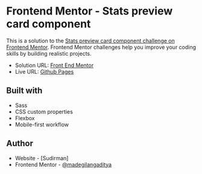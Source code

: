 # Frontend Mentor - Stats preview card component

This is a solution to the [Stats preview card component challenge on Frontend Mentor](https://www.frontendmentor.io/challenges/stats-preview-card-component-8JqbgoU62). Frontend Mentor challenges help you improve your coding skills by building realistic projects. 

- Solution URL: [Front End Mentor]()
- Live URL: [Github Pages]()


## Built with

- Sass
- CSS custom properties
- Flexbox
- Mobile-first workflow


## Author

- Website - [Sudirman]
- Frontend Mentor - [@madegilangaditya](https://www.frontendmentor.io/profile/dirman8)
